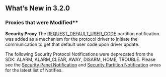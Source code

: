 
## What’s New in 3.2.0

### Proxies that were Modified\*\* 

**Security Proxy**
The [REQUEST\_DEFAULT\_USER\_CODE][1] partition notification was added as a mechanism for the protocol driver
to initiate the communication to get that default user code upon driver update.

The following Security Protocol Notifications were deprecated from the SDK: ALARM, ALARM\_CLEAR, AWAY, DISARM, HOME, TROUBLE. Please see the [Security Panel Notification][2] and [Security Partition Notification][3] areas for the latest list of Notifies.


[1]:	https://snap-one.github.io/docs-driverworks-proxyprotocol/#security-partition-notifications-request_default_user_code_
[2]:	https://snap-one.github.io/docs-driverworks-proxyprotocol/#security-panel-notifications
[3]:	https://snap-one.github.io/docs-driverworks-proxyprotocol/#security-partition-notifications